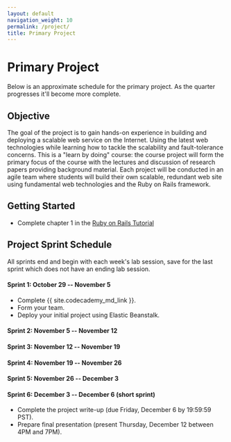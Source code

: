 ```yaml
---
layout: default
navigation_weight: 10
permalink: /project/
title: Primary Project
---
```


# Primary Project

Below is an approximate schedule for the primary project. As the quarter
progresses it'll become more complete.

## Objective

The goal of the project is to gain hands-on experience in building and
deploying a scalable web service on the Internet. Using the latest web
technologies while learning how to tackle the scalability and fault-tolerance
concerns. This is a "learn by doing" course: the course project will form the
primary focus of the course with the lectures and discussion of research papers
providing background material. Each project will be conducted in an agile team
where students will build their own scalable, redundant web site using
fundamental web technologies and the Ruby on Rails framework.

## Getting Started

- Complete chapter 1 in the
  [Ruby on Rails Tutorial](https://www.learnenough.com/ruby-on-rails-4th-edition-tutorial/beginning)

## Project Sprint Schedule

All sprints end and begin with each week's lab session, save for the last
sprint which does not have an ending lab session.

#### Sprint 1: October 29 -- November 5

- Complete {{ site.codecademy_md_link }}.
- Form your team.
- Deploy your initial project using Elastic Beanstalk.

#### Sprint 2: November 5 -- November 12

#### Sprint 3: November 12 -- November 19

#### Sprint 4: November 19 -- November 26

#### Sprint 5: November 26 -- December 3

#### Sprint 6: December 3 -- December 6 (short sprint)

- Complete the project write-up (due Friday, December 6 by 19:59:59 PST).
- Prepare final presentation (present Thursday, December 12 between 4PM and
  7PM).
